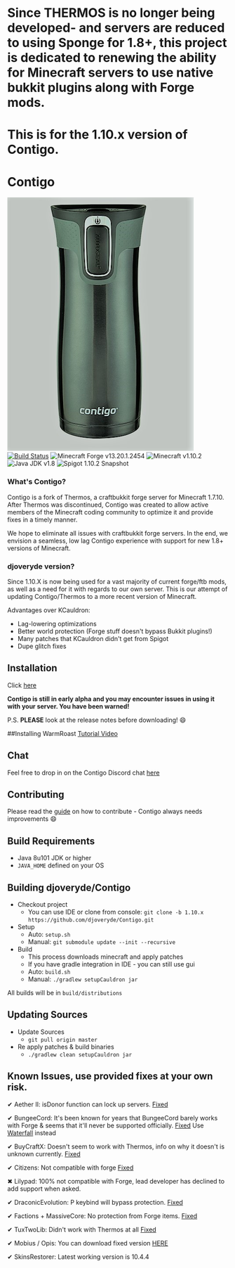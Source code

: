 # Since THERMOS is no longer being developed- and servers are reduced to using Sponge for 1.8+, this project is dedicated to renewing the ability for Minecraft servers to use native bukkit plugins along with Forge mods.

# This is for the 1.10.x version of Contigo.

# Contigo

![Contigo](contigo_icon.png)
[![Build Status](https://travis-ci.org/djoveryde/Contigo-1.11.2.svg?branch=master)](https://travis-ci.org/djoveryde/Contigo_1.11)
![Minecraft Forge v13.20.1.2454][forge]
![Minecraft v1.10.2][mc]
![Java JDK v1.8][java]
![Spigot 1.10.2 Snapshot][spigot]

### What's Contigo?
Contigo is a fork of Thermos, a craftbukkit forge server for Minecraft 1.7.10. After Thermos was discontinued, Contigo was created to allow active members of the Minecraft coding community to optimize it and provide fixes in a timely manner.

We hope to eliminate all issues with craftbukkit forge servers. In the end, we envision a seamless, low lag Contigo experience with support for new 1.8+ versions of Minecraft.

### djoveryde version?
Since 1.10.X is now being used for a vast majority of current forge/ftb mods, as well as a need for it with regards to our own server. This is our attempt of updating Contigo/Thermos to a more recent version of Minecraft.

Advantages over KCauldron:
+ Lag-lowering optimizations
+ Better world protection (Forge stuff doesn't bypass Bukkit plugins!)
+ Many patches that KCauldron didn't get from Spigot
+ Dupe glitch fixes


## Installation
Click [here](http://cyberdynecc.github.io/Thermos/install)

<!--- ### Downloads
#You can download the pre-built packages from [here](https://github.com/djoveryde/Contigo/releases).
--->
**Contigo is still in early alpha and you may encounter issues in using it with your server. You have been warned!**

P.S. **PLEASE** look at the release notes before downloading! :smile:

##Installing WarmRoast
[Tutorial Video](https://youtu.be/c0ffjooX7Jw)

## Chat

Feel free to drop in on the Contigo Discord chat [here](https://discord.gg/cNpacKk)

## Contributing

Please read the [guide](https://github.com/djoveryde/Contigo/blob/master/CONTRIBUTING.md) on how to contribute - Contigo always needs improvements :smile:

## Build Requirements
* Java 8u101 JDK or higher
* `JAVA_HOME` defined on your OS

## Building djoveryde/Contigo
* Checkout project
  * You can use IDE or clone from console:
  `git clone -b 1.10.x https://github.com/djoveryde/Contigo.git`
* Setup
  * Auto: `setup.sh`
  * Manual:
  `git submodule update --init --recursive`
* Build
  * This process downloads minecraft and apply patches
  * If you have gradle integration in IDE - you can still use gui
  * Auto: `build.sh`
  * Manual:
  `./gradlew setupCauldron jar`

All builds will be in `build/distributions`

## Updating Sources
* Update Sources
  * `git pull origin master`
* Re apply patches & build binaries
  * `./gradlew clean setupCauldron jar`

## Known Issues, use provided fixes at your own risk.

✔ Aether II: isDonor function can lock up servers. [Fixed]

✔ BungeeCord: It's been known for years that BungeeCord barely works with Forge & seems that it'll never be supported officially. [Fixed] Use [Waterfall](https://github.com/WaterfallMC/Waterfall) instead

✔ BuyCraftX: Doesn't seem to work with Thermos, info on why it doesn't is unknown currently. [Fixed]

✔ Citizens: Not compatible with forge [Fixed]

✖ Lilypad: 100% not compatible with Forge, lead developer has declined to add support when asked.

✔ DraconicEvolution: P keybind will bypass protection. [Fixed]

✔ Factions + MassiveCore: No protection from Forge items. [Fixed]

✔ TuxTwoLib: Didn't work with Thermos at all [Fixed]

✔ Mobius / Opis: You can download fixed version [HERE](https://cdn.discordapp.com/attachments/172072987154055168/186577486593785857/MobiusCore-1.2.5-Thermos.jar)

✔ SkinsRestorer: Latest working version is 10.4.4

[Fixed]: http://gogs.tcpr.ca/TCPR/Fixes "Fixed"
[Forge]: https://img.shields.io/badge/Minecraft%20Forge-v13.20.1.2454-green.svg "Minecraft Forge v13.20.1.2454"
[mc]: https://img.shields.io/badge/Minecraft-v1.11.2-green.svg "Minecraft 1.11.2"
[java]: https://img.shields.io/badge/Java%20JDK-v1.8-blue.svg "Java JDK 8"
[spigot]: https://img.shields.io/badge/Spigot-v1.11.2--R0.1--SNAPSHOT-green.svg "Spigot 1.11.2 R0.1 Snapshot"
